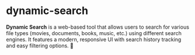 # dynamic-search
**Dynamic Search** is a web-based tool that allows users to search for various file types (movies, documents, books, music, etc.) using different search engines. It features a modern, responsive UI with search history tracking and easy filtering options. 🚀
